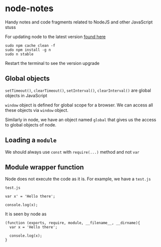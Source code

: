 # node-notes
Handy notes and code fragments related to NodeJS and other JavaScript stuss



For updating node to the latest version [ found here ](https://askubuntu.com/questions/426750/how-can-i-update-my-nodejs-to-the-latest-version)
```
sudo npm cache clean -f
sudo npm install -g n
sudo n stable

```

Restart the terminal to see the version upgrade


## Global objects 

`setTimeout()`, `clearTimeout()`, `setInterval()`, `clearInterval()` are global objects in JavaScript

`window` object is defined for global scope for a browser. We can access all these objects via `window` object.

Similarly in node, we have an object named `global` that gives us the access to global objects of node.


## Loading a `module`

We should always use `const` with `require(...)` method and not `var`


## Module wrapper function 

Node does not execute the code as it is. For example, we have a `test.js`

`test.js`

```
var x' = 'Hello there';

console.log(x);
```
It is seen by node as 

```
(function (exports, require, module, __filename__, __dirname){
  var x = 'Hello there';

  console.log(x);
}

```
